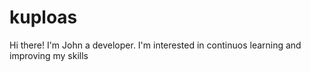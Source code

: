 # kuploas

Hi there! I'm John a developer. I'm interested in continuos learning and improving my skills

